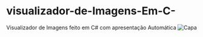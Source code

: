 # visualizador-de-Imagens-Em-C-
Visualizador de Imagens feito em C# com apresentação Automática 
![Capa](https://github.com/joeldevportugal/visualizador-de-Imagens-Em-C-/assets/135770029/0f817bb1-b76c-4336-b1dc-42d52cd65f7a)
